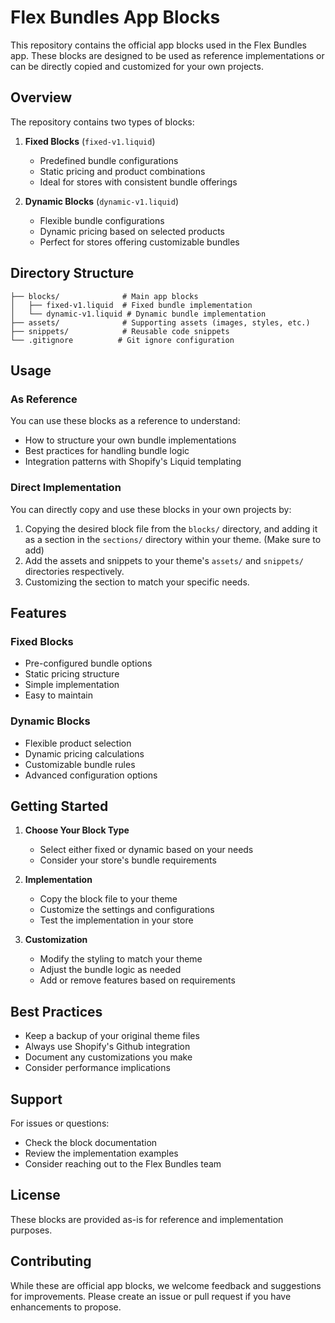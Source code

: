 # Flex Bundles App Blocks

This repository contains the official app blocks used in the Flex Bundles app. These blocks are designed to be used as reference implementations or can be directly copied and customized for your own projects.

## Overview

The repository contains two types of blocks:

1. **Fixed Blocks** (`fixed-v1.liquid`)
   - Predefined bundle configurations
   - Static pricing and product combinations
   - Ideal for stores with consistent bundle offerings

2. **Dynamic Blocks** (`dynamic-v1.liquid`)
   - Flexible bundle configurations
   - Dynamic pricing based on selected products
   - Perfect for stores offering customizable bundles

## Directory Structure

```
├── blocks/              # Main app blocks
│   ├── fixed-v1.liquid  # Fixed bundle implementation
│   └── dynamic-v1.liquid # Dynamic bundle implementation
├── assets/              # Supporting assets (images, styles, etc.)
├── snippets/            # Reusable code snippets
└── .gitignore          # Git ignore configuration
```

## Usage

### As Reference
You can use these blocks as a reference to understand:
- How to structure your own bundle implementations
- Best practices for handling bundle logic
- Integration patterns with Shopify's Liquid templating

### Direct Implementation
You can directly copy and use these blocks in your own projects by:
1. Copying the desired block file from the `blocks/` directory, and adding it as a section in the `sections/` directory within your theme. (Make sure to add)
2. Add the assets and snippets to your theme's `assets/` and `snippets/` directories respectively.
3. Customizing the section to match your specific needs.

## Features

### Fixed Blocks
- Pre-configured bundle options
- Static pricing structure
- Simple implementation
- Easy to maintain

### Dynamic Blocks
- Flexible product selection
- Dynamic pricing calculations
- Customizable bundle rules
- Advanced configuration options

## Getting Started

1. **Choose Your Block Type**
   - Select either fixed or dynamic based on your needs
   - Consider your store's bundle requirements

2. **Implementation**
   - Copy the block file to your theme
   - Customize the settings and configurations
   - Test the implementation in your store

3. **Customization**
   - Modify the styling to match your theme
   - Adjust the bundle logic as needed
   - Add or remove features based on requirements

## Best Practices

- Keep a backup of your original theme files
- Always use Shopify's Github integration
- Document any customizations you make
- Consider performance implications

## Support

For issues or questions:
- Check the block documentation
- Review the implementation examples
- Consider reaching out to the Flex Bundles team

## License

These blocks are provided as-is for reference and implementation purposes.

## Contributing

While these are official app blocks, we welcome feedback and suggestions for improvements. Please create an issue or pull request if you have enhancements to propose. 